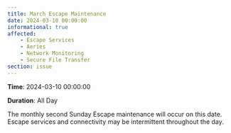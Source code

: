 ```yaml
---
title: March Escape Maintenance 
date: 2024-03-10 00:00:00
informational: true
affected:
    - Escape Services
    - Aeries
    - Network Monitoring
    - Secure File Transfer
section: issue
---
```


**Time**: 2024-03-10 00:00:00

**Duration**: All Day

The monthly second Sunday Escape maintenance will occur on this date. Escape services and connectivity may be intermittent throughout the day.
